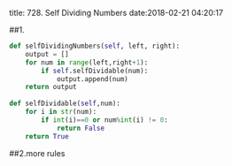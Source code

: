 title: 728. Self Dividing Numbers
date:2018-02-21 04:20:17

##1.
```python
def selfDividingNumbers(self, left, right):
    output = []
    for num in range(left,right+1):
        if self.selfDividable(num):
            output.append(num)
    return output
    
def selfDividable(self,num):
    for i in str(num):
        if int(i)==0 or num%int(i) != 0:
            return False
    return True
```

##2.more rules
```python

```
